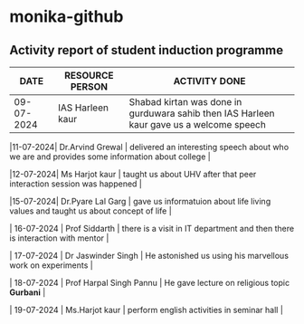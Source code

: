 # monika-github
## Activity report of student induction programme 
| DATE | RESOURCE PERSON | ACTIVITY DONE |
|---|---|---|
| 09-07-2024 | IAS Harleen kaur |Shabad kirtan was done in gurduwara sahib then IAS Harleen kaur gave us a welcome speech |


|11-07-2024| Dr.Arvind Grewal | delivered an interesting speech about who we are and provides some information about college |


|12-07-2024| Ms Harjot kaur | taught us about UHV after that peer interaction session was happened |


|15-07-2024| Dr.Pyare Lal Garg | gave us informatuion about life living values and taught us about concept of life |


| 16-07-2024 | Prof Siddarth | there is a visit in IT department and then there is interaction with mentor |


| 17-07-2024 | Dr Jaswinder Singh | He astonished us using his marvellous work on experiments |


| 18-07-2024 | Prof Harpal Singh Pannu | He gave lecture on religious topic **Gurbani** |


| 19-07-2024 | Ms.Harjot kaur | perform english activities in seminar hall  |
